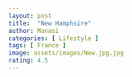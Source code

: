 ```yaml
---
layout: post
title:  "New Hamphsire"
author: Manasi
categories: [ Lifestyle ]
tags: [ France ]
image: assets/images/New.jpg.jpg
rating: 4.5
---
```

